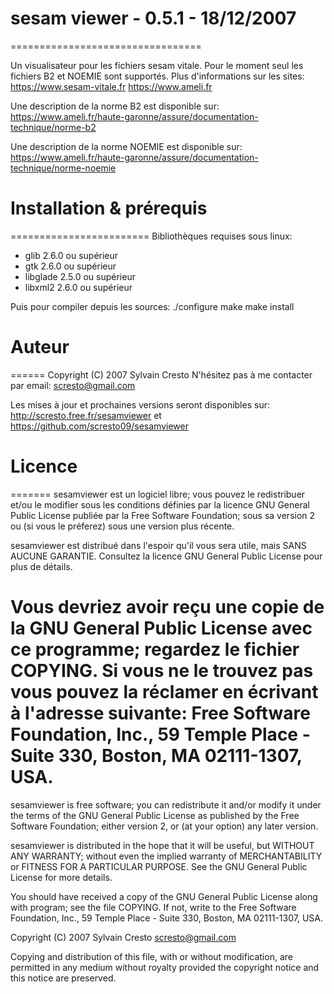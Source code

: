 # sesam viewer - 0.5.1 - 18/12/2007
=================================

Un visualisateur pour les fichiers sesam vitale.
Pour le moment seul les fichiers B2 et NOEMIE sont supportés.
Plus d'informations sur les sites:
https://www.sesam-vitale.fr
https://www.ameli.fr

Une description de la norme B2 est disponible sur:
https://www.ameli.fr/haute-garonne/assure/documentation-technique/norme-b2

Une description de la norme NOEMIE est disponible sur:
https://www.ameli.fr/haute-garonne/assure/documentation-technique/norme-noemie


# Installation & prérequis
========================
Bibliothèques requises sous linux:
- glib 2.6.0 ou supérieur
- gtk 2.6.0 ou supérieur
- libglade 2.5.0 ou supérieur
- libxml2 2.6.0 ou supérieur

Puis pour compiler depuis les sources:
./configure
make
make install


# Auteur
======
Copyright (C) 2007 Sylvain Cresto
N'hésitez pas à me contacter par email: <scresto@gmail.com>

Les mises à jour et prochaines versions seront disponibles sur:
http://scresto.free.fr/sesamviewer et https://github.com/scresto09/sesamviewer


# Licence
=======
sesamviewer est un logiciel libre; vous pouvez le redistribuer et/ou
le modifier sous les conditions définies par la licence GNU General
Public License publiée par la Free Software Foundation; sous sa version 2
ou (si vous le préferez) sous une version plus récente.

sesamviewer est distribué dans l'espoir qu'il vous sera utile, mais
SANS AUCUNE GARANTIE. Consultez la licence GNU General Public License
pour plus de détails.

Vous devriez avoir reçu une copie de la GNU General Public License
avec ce programme; regardez le fichier COPYING. Si vous ne le trouvez
pas vous pouvez la réclamer en écrivant à l'adresse suivante:
Free Software Foundation, Inc., 59 Temple Place - Suite 330, Boston,
MA 02111-1307, USA.
=======
sesamviewer is free software; you can redistribute it and/or modify it under
the terms of the GNU General Public License as published by the Free Software
Foundation; either version 2, or (at your option) any later version.

sesamviewer is distributed in the hope that it will be useful, but WITHOUT ANY
WARRANTY; without even the implied warranty of MERCHANTABILITY or FITNESS FOR A
PARTICULAR PURPOSE. See the GNU General Public License for more details.

You should have received a copy of the GNU General Public License along with
program; see the file COPYING.
If not, write to the Free Software Foundation, Inc., 59 Temple Place -
Suite 330, Boston, MA 02111-1307, USA. 

Copyright (C) 2007 Sylvain Cresto <scresto@gmail.com>

Copying and distribution of this file, with or without modification,
are permitted in any medium without royalty provided the copyright
notice and this notice are preserved.

